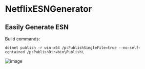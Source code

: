 # NetflixESNGenerator

Easily Generate ESN
---

Build commands:
```
dotnet publish -r win-x64 /p:PublishSingleFile=true --no-self-contained /p:PublishDir=bin\Publish\
```

![image](https://user-images.githubusercontent.com/62680932/148674212-5ea82271-bad5-4849-9037-f98821432cb8.png)
